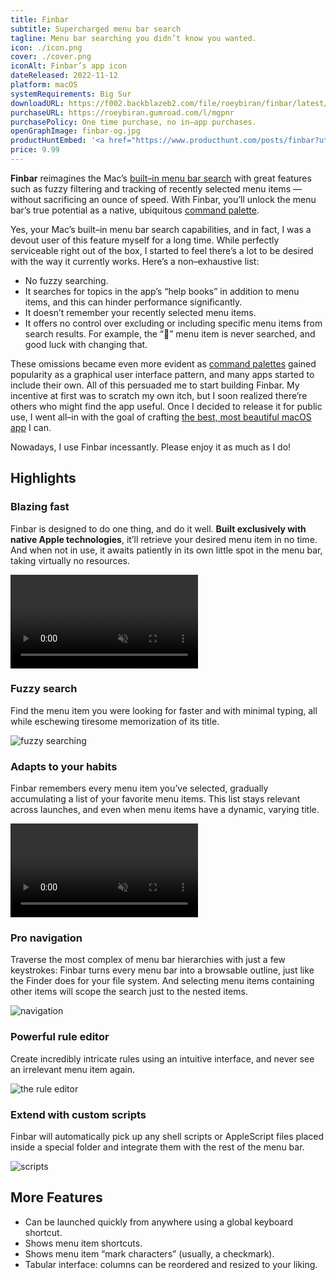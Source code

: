 ```yaml
---
title: Finbar
subtitle: Supercharged menu bar search
tagline: Menu bar searching you didn’t know you wanted.
icon: ./icon.png
cover: ./cover.png
iconAlt: Finbar’s app icon
dateReleased: 2022-11-12
platform: macOS
systemRequirements: Big Sur
downloadURL: https://f002.backblazeb2.com/file/roeybiran/finbar/latest/Finbar.dmg
purchaseURL: https://roeybiran.gumroad.com/l/mgpnr
purchasePolicy: One time purchase, no in–app purchases.
openGraphImage: finbar-og.jpg
productHuntEmbed: '<a href="https://www.producthunt.com/posts/finbar?utm_source=badge-featured&utm_medium=badge&utm_souce=badge-finbar" target="_blank"><img src="https://api.producthunt.com/widgets/embed-image/v1/featured.svg?post_id=404865&theme=light" alt="Finbar - Supercharged&#0032;menu&#0032;bar&#0032;search&#0032;for&#0032;your&#0032;Mac | Product Hunt" style="width: 250px; height: 54px;" width="250" height="54" /></a>'
price: 9.99
---
```


**Finbar** reimagines the Mac’s [built–in menu bar search](https://support.apple.com/en-us/guide/mac-help/hlpvw003/13.0/mac/13.0) with great features such as fuzzy filtering and tracking of recently selected menu items — without sacrificing an ounce of speed. With Finbar, you’ll unlock the menu bar’s true potential as a native, ubiquitous [command palette](https://capiche.com/e/consumer-dev-tools-command-palette).

Yes, your Mac’s built–in menu bar search capabilities, and in fact, I was a devout user of this feature myself for a long time. While perfectly serviceable right out of the box, I started to feel there’s a lot to be desired with the way it currently works. Here’s a non–exhaustive list:

- No fuzzy searching.
- It searches for topics in the app’s “help books” in addition to menu items, and this can hinder performance significantly.
- It doesn’t remember your recently selected menu items.
- It offers no control over excluding or including specific menu items from search results. For example, the “” menu item is never searched, and good luck with changing that.

These omissions became even more evident as [command palettes](https://capiche.com/e/consumer-dev-tools-command-palette) gained popularity as a graphical user interface pattern, and many apps started to include their own. All of this persuaded me to start building Finbar. My incentive at first was to scratch my own itch, but I soon realized there’re others who might find the app useful. Once I decided to release it for public use, I went all–in with the goal of crafting [the best, most beautiful macOS app](https://daringfireball.net/linked/2020/03/20/mac-assed-mac-apps) I can.

Nowadays, I use Finbar incessantly. Please enjoy it as much as I do!

## Highlights

### Blazing fast

Finbar is designed to do one thing, and do it well. **Built exclusively with native Apple technologies**, it’ll retrieve your desired menu item in no time. And when not in use, it awaits patiently in its own little spot in the menu bar, taking virtually no resources.

<video src="https://res.cloudinary.com/roeybiran/video/upload/f_auto:video,q_auto/fast_fgeio4" controls loop muted playsinline autoplay ></video>

### Fuzzy search

Find the menu item you were looking for faster and with minimal typing, all while eschewing tiresome memorization of its title.

![fuzzy searching](./fuzzy-search.jpg)

### Adapts to your habits

Finbar remembers every menu item you’ve selected, gradually accumulating a list of your favorite menu items. This list stays relevant across launches, and even when menu items have a dynamic, varying title.

<video src="https://res.cloudinary.com/roeybiran/video/upload/f_auto:video,q_auto/u2rqypzaegh7h6xsaygf" controls loop muted playsinline autoplay ></video>

### Pro navigation

Traverse the most complex of menu bar hierarchies with just a few keystrokes: Finbar turns every menu bar into a browsable outline, just like the Finder does for your file system. And selecting menu items containing other items will scope the search just to the nested items.

![navigation](./navigation.jpg)

### Powerful rule editor

Create incredibly intricate rules using an intuitive interface, and never see an irrelevant menu item again.

![the rule editor](./rule-editor.jpg)

### Extend with custom scripts

Finbar will automatically pick up any shell scripts or AppleScript files placed inside a special folder and integrate them with the rest of the menu bar.

![scripts](./scripts.jpg)

## More Features

- Can be launched quickly from anywhere using a global keyboard shortcut.
- Shows menu item shortcuts.
- Shows menu item “mark characters” (usually, a checkmark).
- Tabular interface: columns can be reordered and resized to your liking.
